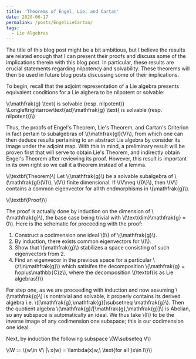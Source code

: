 ```yaml
---
title: 'Theorems of Engel, Lie, and Cartan'
date: 2020-06-17
permalink: /posts/EngelLieCartan/
tags:
  - Lie Algebras
---
```


The title of this blog post might be a bit ambitious, but I believe the results are related enough that I can present their proofs and discuss some of the implications therein with this blog post. In particular, these results are crucial statements regarding nilpotency and solvability. These theorems will then be used in future blog posts discussing some of their implications. 

To begin, recall that the adjoint representation of a Lie algebra presents equivalent conditions for a Lie algbera to be nilpotent or solvable:

\\(\mathfrak{g} \text{ is solvable (resp. nilpotent)} \Longleftrightarrow\text{ad}\mathfrak{g} \text{ is solvable (resp. nilpotent)}\\)

Thus, the proofs of Engel's Theorem, Lie's Theorem, and Cartan's Criterion in fact pertain to subalgebras of \\(\mathfrak{gl}(V)\\), from which one can then deduce results pertaining to an abstract Lie algebra by consider its image under the adjoint map. With this in mind, a preliminary result will be proven first that will serve to obtain Lie's Theorem, and indirectly obtain Engel's Theorem after reviewing its proof. However, this result is important in its own right so we call it a theorem instead of a lemma.

\\(\textbf{Theorem}\\) Let \\(\mathfrak{g}\\) be a solvable subalgebra of \\(\mathfrak{gl}(V)\\), \\(V\\) finite dimensional. If \\(V\neq \\{0\\}\\), then \\(V\\) contains a common eigenvector for all th endmorphisms in \\(\mathfrak{g}\\).

\\(\textbf{Proof}\\)

The proof is actually done by induction on the dimension of \\(\mathfrak{g}\\), the base case being trivial with \\(\text{dim}\mathfrak{g} = 0\\). Here is the schematic for proceeding with the proof:

1. Construct a codimension one ideal \\(I\\) of \\(\mathfrak{g}\\).
2. By induction, there exists common eigenvectors for \\(I\\).
3. Show that \\(\mathfrak{g}\\) stabilizes a space consisting of such eigenvectors from 2.
4. Find an eigenvecor in the previous space for a particular \\(z\in\mathfrak{g}\\) which satisifes the decomposition \\(\mathfrak{g} = I\oplus\mathbb{C}z\\), where the decomposition \\(\textbf{is as Lie algebras!}\\)

For step one, as we are proceeding with induction and now assuming \\(\mathfrak{g}\\) is nontrivial and solvable, it properly contains its derived algebra i.e. \\([\mathfrak{g},\mathfrak{g}]\subsetneq \mathfrak{g}\\). Then the quotient algebra \\(\mathfrak{g}/[\mathfrak{g},\mathfrak{g}]\\) is Abelian, so any subspace is automatically an ideal. We thus take \\(I\\) to be the inverse image of any codimension one subspace; this is our codimension one ideal.

Next, by induction the following subspace \\(W\subseteq V\\)

\\(W := \\{w\in V\ |\ x(w) = \lambda(x)w,\ \text{for all }x\in I\\}\\)
